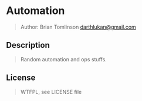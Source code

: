# Automation

> Author: Brian Tomlinson <darthlukan@gmail.com>


## Description

> Random automation and ops stuffs.


## License

> WTFPL, see LICENSE file
